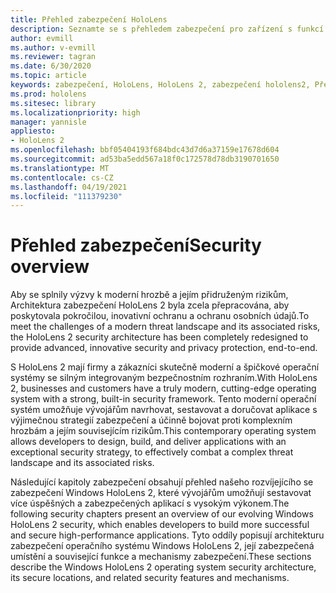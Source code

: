 ```yaml
---
title: Přehled zabezpečení HoloLens
description: Seznamte se s přehledem zabezpečení pro zařízení s funkcí HoloLens Mixed reality.
author: evmill
ms.author: v-evmill
ms.reviewer: tagran
ms.date: 6/30/2020
ms.topic: article
keywords: zabezpečení, HoloLens, HoloLens 2, zabezpečení hololens2, Přehled zabezpečení
ms.prod: hololens
ms.sitesec: library
ms.localizationpriority: high
manager: yannisle
appliesto:
- HoloLens 2
ms.openlocfilehash: bbf05404193f684bdc43d7d6a37159e17678d604
ms.sourcegitcommit: ad53ba5edd567a18f0c172578d78db3190701650
ms.translationtype: MT
ms.contentlocale: cs-CZ
ms.lasthandoff: 04/19/2021
ms.locfileid: "111379230"
---
```

# <a name="security-overview"></a><span data-ttu-id="4b103-104">Přehled zabezpečení</span><span class="sxs-lookup"><span data-stu-id="4b103-104">Security overview</span></span>

<span data-ttu-id="4b103-105">Aby se splnily výzvy k moderní hrozbě a jejím přidruženým rizikům, Architektura zabezpečení HoloLens 2 byla zcela přepracována, aby poskytovala pokročilou, inovativní ochranu a ochranu osobních údajů.</span><span class="sxs-lookup"><span data-stu-id="4b103-105">To meet the challenges of a modern threat landscape and its associated risks, the HoloLens 2 security architecture has been completely redesigned to provide advanced, innovative security and privacy protection, end-to-end.</span></span>

<span data-ttu-id="4b103-106">S HoloLens 2 mají firmy a zákazníci skutečně moderní a špičkové operační systémy se silným integrovaným bezpečnostním rozhraním.</span><span class="sxs-lookup"><span data-stu-id="4b103-106">With HoloLens 2, businesses and customers have a truly modern, cutting-edge operating system with a strong, built-in security framework.</span></span> <span data-ttu-id="4b103-107">Tento moderní operační systém umožňuje vývojářům navrhovat, sestavovat a doručovat aplikace s výjimečnou strategií zabezpečení a účinně bojovat proti komplexním hrozbám a jejím souvisejícím rizikům.</span><span class="sxs-lookup"><span data-stu-id="4b103-107">This contemporary operating system allows developers to design, build, and deliver applications with an exceptional security strategy, to effectively combat a complex threat landscape and its associated risks.</span></span> 

<span data-ttu-id="4b103-108">Následující kapitoly zabezpečení obsahují přehled našeho rozvíjejícího se zabezpečení Windows HoloLens 2, které vývojářům umožňují sestavovat více úspěšných a zabezpečených aplikací s vysokým výkonem.</span><span class="sxs-lookup"><span data-stu-id="4b103-108">The following security chapters present an overview of our evolving Windows HoloLens 2 security, which enables developers to build more successful and secure high-performance applications.</span></span> <span data-ttu-id="4b103-109">Tyto oddíly popisují architekturu zabezpečení operačního systému Windows HoloLens 2, její zabezpečená umístění a související funkce a mechanismy zabezpečení.</span><span class="sxs-lookup"><span data-stu-id="4b103-109">These sections describe the Windows HoloLens 2 operating system security architecture, its secure locations, and related security features and mechanisms.</span></span>
